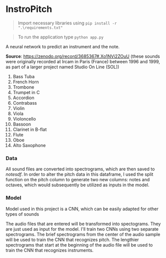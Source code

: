 # InstroPitch

> Import necessary libraries using ```pip install -r ".\requirements.txt"```

> To run the application type ```python app.py```

A neural network to predict an instrument and the note.

**Source**: https://zenodo.org/record/3685367#.Xo1NVi2ZOuU (these sounds were originally recorded at Ircam in Paris (France) between 1996 and 1999, as part of a larger project named Studio On Line (SOL))

1. Bass Tuba
2. French Horn
3. Trombone
4. Trumpet in C
5. Accordion
6. Contrabass
7. Violin
8. Viola
9. Violoncello
10. Bassoon
11. Clarinet in B-flat
12. Flute
13. Oboe
14. Alto Saxophone


### Data

All sound files are converted into spectrograms, which are then saved to *notesdf*. In order to alter the pitch data in this dataframe, I used the split function on the pitch column to generate two new columns: notes and octaves, which would subsequently be utilized as inputs in the model.


### Model

Model used in this project is a CNN, which can be easily adapted for other types of sounds

The audio files that are entered will be transformed into spectograms. They are just used as input for the model. I'll train two CNNs using two separate spectrograms. The brief spectrograms from the center of the audio sample will be used to train the CNN that recognizes pitch. The lengthier spectrograms that start at the beginning of the audio file will be used to train the CNN that recognizes instruments.
